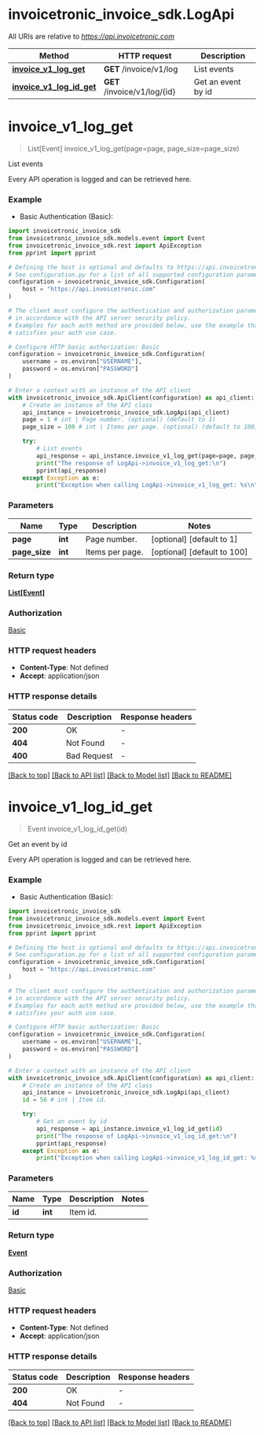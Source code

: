 # invoicetronic_invoice_sdk.LogApi

All URIs are relative to *https://api.invoicetronic.com*

Method | HTTP request | Description
------------- | ------------- | -------------
[**invoice_v1_log_get**](LogApi.md#invoice_v1_log_get) | **GET** /invoice/v1/log | List events
[**invoice_v1_log_id_get**](LogApi.md#invoice_v1_log_id_get) | **GET** /invoice/v1/log/{id} | Get an event by id


# **invoice_v1_log_get**
> List[Event] invoice_v1_log_get(page=page, page_size=page_size)

List events

Every API operation is logged and can be retrieved here.

### Example

* Basic Authentication (Basic):

```python
import invoicetronic_invoice_sdk
from invoicetronic_invoice_sdk.models.event import Event
from invoicetronic_invoice_sdk.rest import ApiException
from pprint import pprint

# Defining the host is optional and defaults to https://api.invoicetronic.com
# See configuration.py for a list of all supported configuration parameters.
configuration = invoicetronic_invoice_sdk.Configuration(
    host = "https://api.invoicetronic.com"
)

# The client must configure the authentication and authorization parameters
# in accordance with the API server security policy.
# Examples for each auth method are provided below, use the example that
# satisfies your auth use case.

# Configure HTTP basic authorization: Basic
configuration = invoicetronic_invoice_sdk.Configuration(
    username = os.environ["USERNAME"],
    password = os.environ["PASSWORD"]
)

# Enter a context with an instance of the API client
with invoicetronic_invoice_sdk.ApiClient(configuration) as api_client:
    # Create an instance of the API class
    api_instance = invoicetronic_invoice_sdk.LogApi(api_client)
    page = 1 # int | Page number. (optional) (default to 1)
    page_size = 100 # int | Items per page. (optional) (default to 100)

    try:
        # List events
        api_response = api_instance.invoice_v1_log_get(page=page, page_size=page_size)
        print("The response of LogApi->invoice_v1_log_get:\n")
        pprint(api_response)
    except Exception as e:
        print("Exception when calling LogApi->invoice_v1_log_get: %s\n" % e)
```



### Parameters


Name | Type | Description  | Notes
------------- | ------------- | ------------- | -------------
 **page** | **int**| Page number. | [optional] [default to 1]
 **page_size** | **int**| Items per page. | [optional] [default to 100]

### Return type

[**List[Event]**](Event.md)

### Authorization

[Basic](../README.md#Basic)

### HTTP request headers

 - **Content-Type**: Not defined
 - **Accept**: application/json

### HTTP response details

| Status code | Description | Response headers |
|-------------|-------------|------------------|
**200** | OK |  -  |
**404** | Not Found |  -  |
**400** | Bad Request |  -  |

[[Back to top]](#) [[Back to API list]](../README.md#documentation-for-api-endpoints) [[Back to Model list]](../README.md#documentation-for-models) [[Back to README]](../README.md)

# **invoice_v1_log_id_get**
> Event invoice_v1_log_id_get(id)

Get an event by id

Every API operation is logged and can be retrieved here.

### Example

* Basic Authentication (Basic):

```python
import invoicetronic_invoice_sdk
from invoicetronic_invoice_sdk.models.event import Event
from invoicetronic_invoice_sdk.rest import ApiException
from pprint import pprint

# Defining the host is optional and defaults to https://api.invoicetronic.com
# See configuration.py for a list of all supported configuration parameters.
configuration = invoicetronic_invoice_sdk.Configuration(
    host = "https://api.invoicetronic.com"
)

# The client must configure the authentication and authorization parameters
# in accordance with the API server security policy.
# Examples for each auth method are provided below, use the example that
# satisfies your auth use case.

# Configure HTTP basic authorization: Basic
configuration = invoicetronic_invoice_sdk.Configuration(
    username = os.environ["USERNAME"],
    password = os.environ["PASSWORD"]
)

# Enter a context with an instance of the API client
with invoicetronic_invoice_sdk.ApiClient(configuration) as api_client:
    # Create an instance of the API class
    api_instance = invoicetronic_invoice_sdk.LogApi(api_client)
    id = 56 # int | Item id.

    try:
        # Get an event by id
        api_response = api_instance.invoice_v1_log_id_get(id)
        print("The response of LogApi->invoice_v1_log_id_get:\n")
        pprint(api_response)
    except Exception as e:
        print("Exception when calling LogApi->invoice_v1_log_id_get: %s\n" % e)
```



### Parameters


Name | Type | Description  | Notes
------------- | ------------- | ------------- | -------------
 **id** | **int**| Item id. | 

### Return type

[**Event**](Event.md)

### Authorization

[Basic](../README.md#Basic)

### HTTP request headers

 - **Content-Type**: Not defined
 - **Accept**: application/json

### HTTP response details

| Status code | Description | Response headers |
|-------------|-------------|------------------|
**200** | OK |  -  |
**404** | Not Found |  -  |

[[Back to top]](#) [[Back to API list]](../README.md#documentation-for-api-endpoints) [[Back to Model list]](../README.md#documentation-for-models) [[Back to README]](../README.md)


